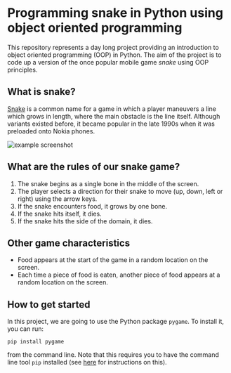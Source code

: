 # Programming snake in Python using object oriented programming

This repository represents a day long project providing an introduction to object oriented programming (OOP) in Python. The aim of the project is to code up a version of the once popular mobile game *snake* using OOP principles.

## What is snake?
[Snake](https://en.wikipedia.org/wiki/Snake_(video_game_genre)) is a common name for a game in which a player maneuvers a line which grows in length, where the main obstacle is the line itself. Although variants existed before, it became popular in the late 1990s when it was preloaded onto Nokia phones.

![example screenshot](https://www.silicon.co.uk/wp-content/uploads/2012/08/snakenokia3310.jpg)

## What are the rules of our snake game?
1. The snake begins as a single bone in the middle of the screen.
2. The player selects a direction for their snake to move (up, down, left or right) using the arrow keys.
3. If the snake encounters food, it grows by one bone.
4. If the snake hits itself, it dies.
5. If the snake hits the side of the domain, it dies.

## Other game characteristics
- Food appears at the start of the game in a random location on the screen.
- Each time a piece of food is eaten, another piece of food appears at a random location on the screen.

## How to get started
In this project, we are going to use the Python package `pygame`. To install it, you can run:

`pip install pygame`

from the command line. Note that this requires you to have the command line tool `pip` installed (see [here](https://pip.pypa.io/en/stable/installing/) for instructions on this).
